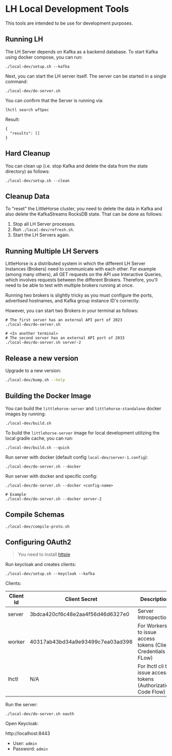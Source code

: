 # LH Local Development Tools

This tools are intended to be use for development purposes.

## Running LH

The LH Server depends on Kafka as a backend database. To start Kafka using docker compose, you can run:

```
./local-dev/setup.sh --kafka
```

Next, you can start the LH server itself. The server can be started in a single command:

```
./local-dev/do-server.sh
```

You can confirm that the Server is running via:

```
lhctl search wfSpec
```

Result:

```
{
  "results": []
}
```

## Hard Cleanup

You can clean up (i.e. stop Kafka and delete the data from the state directory) as follows:

```
./local-dev/setup.sh --clean
```

## Cleanup Data

To "reset" the LittleHorse cluster, you need to delete the data in Kafka and also delete the KafkaStreams RocksDB state. That can be done as follows:

1. Stop all LH Server processes.
2. Run `./local-dev/refresh.sh`.
3. Start the LH Servers again.

## Running Multiple LH Servers

LittleHorse is a distributed system in which the different LH Server Instances (Brokers) need to communicate with each other. For example (among many others), all GET requests on the API use Interactive Queries, which involves requests between the different Brokers. Therefore, you'll need to be able to test with multiple brokers running at once.

Running two brokers is slightly tricky as you must configure the ports, advertised hostnames, and Kafka group instance ID's correctly.

However, you can start two Brokers in your terminal as follows:

```
# The first server has an external API port of 2023
./local-dev/do-server.sh

# <In another terminal>
# The second server has an external API port of 2033
./local-dev/do-server.sh server-2
```

## Release a new version

Upgrade to a new version:

```bash
./local-dev/bump.sh --help
```

## Building the Docker Image

You can build the `littlehorse-server` and `littlehorse-standalone` docker images by running:

```
./local-dev/build.sh
```

To build the `littlehorse-server` image for local development utilizing the local gradle cache, you can run:

```
./local-dev/build.sh --quick
```

Run server with docker (default config `local-dev/server-1.config`):

```
./local-dev/do-server.sh --docker
```

Run server with docker and specific config:

```
./local-dev/do-server.sh --docker <config-name>

# Example
./local-dev/do-server.sh --docker server-2
```

## Compile Schemas

```
./local-dev/compile-proto.sh
```

## Configuring OAuth2

> You need to install [httpie](https://httpie.io/cli)

Run keycloak and creates clients:

```
./local-dev/setup.sh --keycloak --kafka
```

Clients:

| Client Id | Client Secret                    | Description                                                    |
| --------- |----------------------------------| -------------------------------------------------------------- |
| server    | 3bdca420cf6c48e2aa4f56d46d6327e0 | Server Introspection                                           |
| worker    | 40317ab43bd34a9e93499c7ea03ad398 | For Workers to issue access tokens (Client Credentials FLow)   |
| lhctl     | N/A                              | For lhctl cli to issue access tokens (Authorization Code Flow) |

Run the server:

```
./local-dev/do-server.sh oauth
```

Open Keycloak:

http://localhost:8443

- User: `admin`
- Password: `admin`
